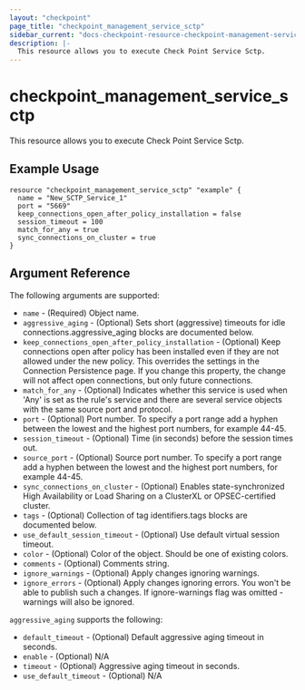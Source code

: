```yaml
---
layout: "checkpoint"
page_title: "checkpoint_management_service_sctp"
sidebar_current: "docs-checkpoint-resource-checkpoint-management-service-sctp"
description: |-
  This resource allows you to execute Check Point Service Sctp.
---
```


# checkpoint_management_service_sctp

This resource allows you to execute Check Point Service Sctp.

## Example Usage


```hcl
resource "checkpoint_management_service_sctp" "example" {
  name = "New_SCTP_Service_1"
  port = "5669"
  keep_connections_open_after_policy_installation = false
  session_timeout = 100
  match_for_any = true
  sync_connections_on_cluster = true
}
```

## Argument Reference

The following arguments are supported:

* `name` - (Required) Object name. 
* `aggressive_aging` - (Optional) Sets short (aggressive) timeouts for idle connections.aggressive_aging blocks are documented below.
* `keep_connections_open_after_policy_installation` - (Optional) Keep connections open after policy has been installed even if they are not allowed under the new policy. This overrides the settings in the Connection Persistence page. If you change this property, the change will not affect open connections, but only future connections. 
* `match_for_any` - (Optional) Indicates whether this service is used when 'Any' is set as the rule's service and there are several service objects with the same source port and protocol. 
* `port` - (Optional) Port number. To specify a port range add a hyphen between the lowest and the highest port numbers, for example 44-45. 
* `session_timeout` - (Optional) Time (in seconds) before the session times out. 
* `source_port` - (Optional) Source port number. To specify a port range add a hyphen between the lowest and the highest port numbers, for example 44-45. 
* `sync_connections_on_cluster` - (Optional) Enables state-synchronized High Availability or Load Sharing on a ClusterXL or OPSEC-certified cluster. 
* `tags` - (Optional) Collection of tag identifiers.tags blocks are documented below.
* `use_default_session_timeout` - (Optional) Use default virtual session timeout. 
* `color` - (Optional) Color of the object. Should be one of existing colors. 
* `comments` - (Optional) Comments string. 
* `ignore_warnings` - (Optional) Apply changes ignoring warnings. 
* `ignore_errors` - (Optional) Apply changes ignoring errors. You won't be able to publish such a changes. If ignore-warnings flag was omitted - warnings will also be ignored. 


`aggressive_aging` supports the following:

* `default_timeout` - (Optional) Default aggressive aging timeout in seconds. 
* `enable` - (Optional) N/A 
* `timeout` - (Optional) Aggressive aging timeout in seconds. 
* `use_default_timeout` - (Optional) N/A 
